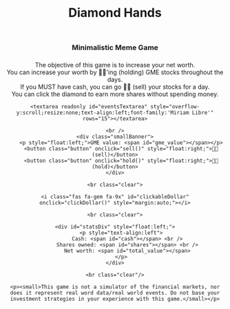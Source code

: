 <script src="/user/themes/myquark/js/all.min.js" type="text/javascript"></script>

<div id="gameContainer" style="margin:0 auto;text-align:center;">
    <h1 style="padding:10px">Diamond Hands<h1>
    <h3 style="padding:5px">Minimalistic Meme Game</h3>
    <p>
    The objective of this game is to increase your net worth.<br />
    You can increase your worth by 💎🙌'ing (holding) GME stocks throughout the days.<br />
    If you MUST have cash, you can go 🧻🙌 (sell) your stocks for a day.<br />
    You can click the diamond to earn more shares without spending money.
    </p>

    <textarea readonly id="eventsTextarea" style="overflow-y:scroll;resize:none;text-align:left;font-family:'Miriam Libre'" rows="15"></textarea>

    <br />
    <div class="smallBanner">
        <p style="float:left;">GME value: <span id="gme_value"></span></p>
        <button class="button" onclick="sell()" style="float:right;">🧻🙌 (sell)</button>
        <button class="button" onclick="hold()" style="float:right;">💎🙌 (hold)</button>
    </div>

    <br class="clear">

    <i class="fas fa-gem fa-9x" id="clickableDollar" onclick="clickDollar()" style="margin:auto;"></i>

    <br class="clear">

    <div id="statsDiv" style="float:left;">
        <p style="text-align:left">
            Cash: <span id="cash"></span> <br />
            Shares owned: <span id="shares"></span> <br />
            Net worth: <span id="total_value"></span>
        </p>
    </div>

    <br class="clear"/>

    <p><small>This game is not a simulator of the financial markets, nor does it represent real word data/real world events. Do not base your investment strategies in your experience with this game.</small></p>
</div>

<script src="diamond-hands/game.js" type="text/javascript"></script>

<style>
    .smallBanner * {
        padding: 5px;
        margin: 10px;
    }
    .clear {
        clear: both;
    }
    #gameContainer * { text-align: center }
    .green {
        color: #33d61a;
    }
    .red {
        color: #e32619;
    }
</style>

